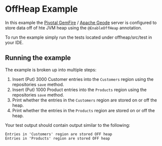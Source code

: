 # OffHeap Example

In this example the [Pivotal GemFire](https://pivotal.io/pivotal-gemfire) / [Apache Geode](http://geode.apache.org/) server is configured to store data off of hte JVM heap using the `@EnableOffHeap` annotation.

To run the example simply run the tests located under offheap/src/test in your IDE.

## Running the example

The example is broken up into multiple steps:
1. Insert (Put) 3000 Customer entries into the `Customers` region using the repositories `save` method.
2. Insert (Put) 1000 Product entries into the `Products` region using the repositories `save` method.
3. Print whether the entries in the `Customers` region are stored on or off the heap.
4. Print whether the entries in the `Products` region are stored on or off the heap.

Your test output should contain output similar to the following:

    Entries in 'Customers' region are stored OFF heap
    Entries in 'Products' region are stored OFF heap